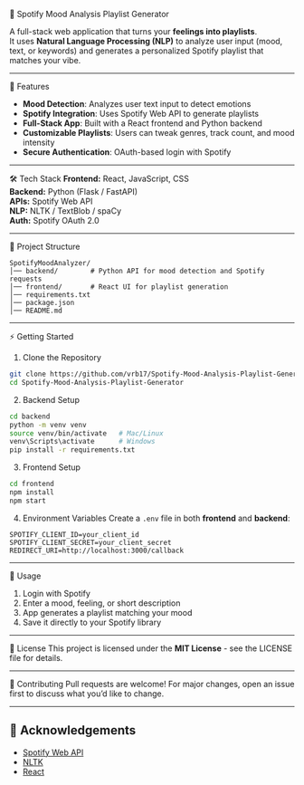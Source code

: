 🎵 Spotify Mood Analysis Playlist Generator

A full-stack web application that turns your **feelings into playlists**.  
It uses **Natural Language Processing (NLP)** to analyze user input (mood, text, or keywords) and generates a personalized Spotify playlist that matches your vibe.

---

🚀 Features
- **Mood Detection**: Analyzes user text input to detect emotions
- **Spotify Integration**: Uses Spotify Web API to generate playlists
- **Full-Stack App**: Built with a React frontend and Python backend
- **Customizable Playlists**: Users can tweak genres, track count, and mood intensity
- **Secure Authentication**: OAuth-based login with Spotify

---

🛠️ Tech Stack
**Frontend:** React, JavaScript, CSS  
**Backend:** Python (Flask / FastAPI)  
**APIs:** Spotify Web API  
**NLP:** NLTK / TextBlob / spaCy  
**Auth:** Spotify OAuth 2.0

---

📂 Project Structure
```
SpotifyMoodAnalyzer/
│── backend/        # Python API for mood detection and Spotify requests
│── frontend/       # React UI for playlist generation
│── requirements.txt
│── package.json
│── README.md
```

---

⚡ Getting Started

1. Clone the Repository
```bash
git clone https://github.com/vrb17/Spotify-Mood-Analysis-Playlist-Generator.git
cd Spotify-Mood-Analysis-Playlist-Generator
```

2. Backend Setup
```bash
cd backend
python -m venv venv
source venv/bin/activate   # Mac/Linux
venv\Scripts\activate      # Windows
pip install -r requirements.txt
```

3. Frontend Setup
```bash
cd frontend
npm install
npm start
```

4. Environment Variables
Create a `.env` file in both **frontend** and **backend**:
```
SPOTIFY_CLIENT_ID=your_client_id
SPOTIFY_CLIENT_SECRET=your_client_secret
REDIRECT_URI=http://localhost:3000/callback
```

---

🎯 Usage
1. Login with Spotify
2. Enter a mood, feeling, or short description
3. App generates a playlist matching your mood
4. Save it directly to your Spotify library

---

📜 License
This project is licensed under the **MIT License** - see the LICENSE file for details.

---

🤝 Contributing
Pull requests are welcome! For major changes, open an issue first to discuss what you’d like to change.

---

## 🌟 Acknowledgements
- [Spotify Web API](https://developer.spotify.com/documentation/web-api/)
- [NLTK](https://www.nltk.org/)
- [React](https://react.dev/)
